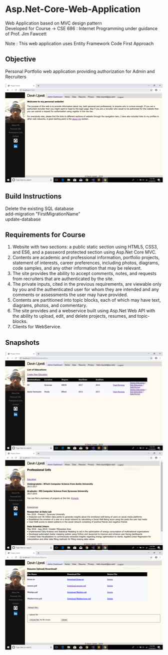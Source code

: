 # Asp.Net-Core-Web-Application
Web Application based on MVC design pattern  
Developed for Course -> CSE 686 : Internet Programming under guidance of Prof. Jim Fawcett

Note : This web application uses Entity Framework Code First Approach

## Objective
Personal Portfolio web application providing authorization for Admin and Recruiters

![alt text](https://github.com/devinupreti/Asp.Net-Core-Web-Application/blob/master/web_app_images/home.PNG)

## Build Instructions
Delete the existing SQL database  
add-migration "FirstMigrationName"  
update-database  

## Requirements for Course
1. Website with two sections: a public static section using HTML5, CSS3, and ES6, and a password protected section using Asp.Net Core MVC.  
2. Contents are academic and professional information, portfolio projects, statement of interests, career preferences, including photos, diagrams, code samples, and any other information that may be relevant.  
3. The site provides the ability to accept comments, notes, and requests from recruiters that are authenticated by the site.  
4. The private inputs, cited in the previous requirements, are viewable only by you and the authenticated user for whom they are intended and any comments or assessments the user may have provided.  
5. Contents are partitioned into topic blocks, each of which may have text, diagrams, photos, and commentary.  
6. The site provides and a webservice built using Asp.Net Web API with the ability to upload, edit, and delete projects, resumes, and topic-blocks.  
7. Clients for WebService.  

## Snapshots
![alt text](https://github.com/devinupreti/Asp.Net-Core-Web-Application/blob/master/web_app_images/education.PNG)
![alt text](https://github.com/devinupreti/Asp.Net-Core-Web-Application/blob/master/web_app_images/professional.PNG)
![alt text](https://github.com/devinupreti/Asp.Net-Core-Web-Application/blob/master/web_app_images/resume.PNG)
